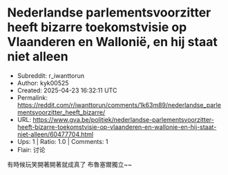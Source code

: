 # Nederlandse parlementsvoorzitter heeft bizarre toekomstvisie op Vlaanderen en Wallonië, en hij staat niet alleen

- Subreddit: r_iwanttorun
- Author: kyk00525
- Created: 2025-04-23 16:32:11 UTC
- Permalink: https://reddit.com/r/iwanttorun/comments/1k63m89/nederlandse_parlementsvoorzitter_heeft_bizarre/
- URL: https://www.gva.be/politiek/nederlandse-parlementsvoorzitter-heeft-bizarre-toekomstvisie-op-vlaanderen-en-wallonie-en-hij-staat-niet-alleen/60477704.html
- Ups: 1 | Ratio: 1.0 | Comments: 1
- Flair: 讨论


有時候玩笑開著開著就成真了 布魯塞爾獨立\~~

